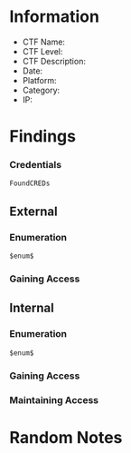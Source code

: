 # Information
- CTF Name: 
- CTF Level:
- CTF Description: 
- Date: 
- Platform: 
- Category: 
- IP: 

# Findings
### Credentials
`FoundCREDs`
## External
### Enumeration
`$enum$`

### Gaining Access


## Internal
### Enumeration
`$enum$`

### Gaining Access


### Maintaining Access


# Random Notes